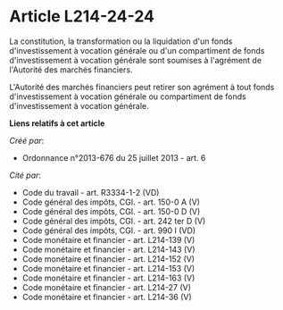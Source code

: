 # Article L214-24-24

La constitution, la transformation ou la liquidation d'un fonds d'investissement à vocation générale ou d'un compartiment de
fonds d'investissement à vocation générale sont soumises à l'agrément de l'Autorité des marchés financiers.

L'Autorité des marchés financiers peut retirer son agrément à tout fonds d'investissement à vocation générale ou compartiment
de fonds d'investissement à vocation générale.

**Liens relatifs à cet article**

_Créé par_:

  - Ordonnance n°2013-676 du 25 juillet 2013 - art. 6

_Cité par_:

  - Code du travail - art. R3334-1-2 (VD)
  - Code général des impôts, CGI. - art. 150-0 A (V)
  - Code général des impôts, CGI. - art. 150-0 D (V)
  - Code général des impôts, CGI. - art. 242 ter D (V)
  - Code général des impôts, CGI. - art. 990 I (VD)
  - Code monétaire et financier - art. L214-139 (V)
  - Code monétaire et financier - art. L214-143 (V)
  - Code monétaire et financier - art. L214-152 (V)
  - Code monétaire et financier - art. L214-153 (V)
  - Code monétaire et financier - art. L214-163 (V)
  - Code monétaire et financier - art. L214-27 (V)
  - Code monétaire et financier - art. L214-36 (V)
